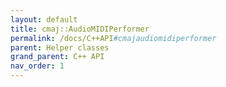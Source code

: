 ```yaml
---
layout: default
title: cmaj::AudioMIDIPerformer
permalink: /docs/C++API#cmajaudiomidiperformer
parent: Helper classes
grand_parent: C++ API
nav_order: 1
---
```

